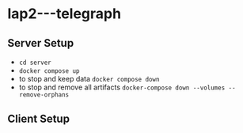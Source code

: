 # lap2---telegraph

## Server Setup
- `cd server`
- `docker compose up`
- to stop and keep data `docker compose down`
- to stop and remove all artifacts `docker-compose down --volumes --remove-orphans`

## Client Setup
